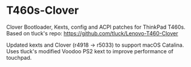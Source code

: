# T460s-Clover
Clover Bootloader, Kexts, config and ACPI patches for ThinkPad T460s.
Based on tluck's repo: https://github.com/tluck/Lenovo-T460-Clover

Updated kexts and Clover (r4918 -> r5033) to support macOS Catalina.
Uses tluck's modified Voodoo PS2 kext to improve performance of touchpad.
